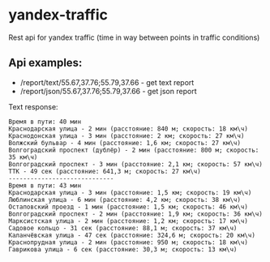 # yandex-traffic
Rest api for yandex traffic (time in way between points in traffic conditions)

## Api examples:
- /report/text/55.67,37.76;55.79,37.66 - get text report
- /report/json/55.67,37.76;55.79,37.66 - get json report

Text response:
```
Время в пути: 40 мин
Краснодарская улица - 2 мин (расстояние: 840 м; скорость: 18 км\ч)
Краснодонская улица - 3 мин (расстояние: 2 км; скорость: 27 км\ч)
Волжский бульвар - 4 мин (расстояние: 1,6 км; скорость: 27 км\ч)
Волгоградский проспект (дублёр) - 2 мин (расстояние: 800 м; скорость: 35 км\ч)
Волгоградский проспект - 3 мин (расстояние: 2,1 км; скорость: 57 км\ч)
ТТК - 49 сек (расстояние: 641,3 м; скорость: 27 км\ч)
-----------------------------
Время в пути: 43 мин
Краснодарская улица - 3 мин (расстояние: 1,5 км; скорость: 19 км\ч)
Люблинская улица - 6 мин (расстояние: 4,2 км; скорость: 38 км\ч)
Остаповский проезд - 1 мин (расстояние: 1,5 км; скорость: 46 км\ч)
Волгоградский проспект - 2 мин (расстояние: 1,9 км; скорость: 36 км\ч)
Марксистская улица - 2 мин (расстояние: 1,2 км; скорость: 17 км\ч)
Садовое кольцо - 31 сек (расстояние: 88,1 м; скорость: 37 км\ч)
Каланчёвская улица - 47 сек (расстояние: 324,6 м; скорость: 20 км\ч)
Краснопрудная улица - 2 мин (расстояние: 950 м; скорость: 18 км\ч)
Гаврикова улица - 6 сек (расстояние: 30,3 м; скорость: 13 км\ч)
```

